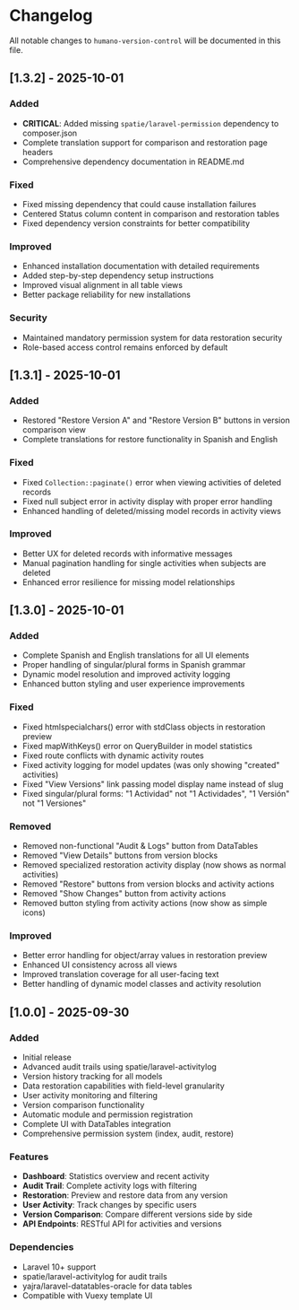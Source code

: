 # Changelog

All notable changes to `humano-version-control` will be documented in this file.

## [1.3.2] - 2025-10-01

### Added
- **CRITICAL**: Added missing `spatie/laravel-permission` dependency to composer.json
- Complete translation support for comparison and restoration page headers
- Comprehensive dependency documentation in README.md

### Fixed
- Fixed missing dependency that could cause installation failures
- Centered Status column content in comparison and restoration tables
- Fixed dependency version constraints for better compatibility

### Improved
- Enhanced installation documentation with detailed requirements
- Added step-by-step dependency setup instructions
- Improved visual alignment in all table views
- Better package reliability for new installations

### Security
- Maintained mandatory permission system for data restoration security
- Role-based access control remains enforced by default

## [1.3.1] - 2025-10-01

### Added
- Restored "Restore Version A" and "Restore Version B" buttons in version comparison view
- Complete translations for restore functionality in Spanish and English

### Fixed
- Fixed `Collection::paginate()` error when viewing activities of deleted records
- Fixed null subject error in activity display with proper error handling
- Enhanced handling of deleted/missing model records in activity views

### Improved
- Better UX for deleted records with informative messages
- Manual pagination handling for single activities when subjects are deleted
- Enhanced error resilience for missing model relationships

## [1.3.0] - 2025-10-01

### Added
- Complete Spanish and English translations for all UI elements
- Proper handling of singular/plural forms in Spanish grammar
- Dynamic model resolution and improved activity logging
- Enhanced button styling and user experience improvements

### Fixed  
- Fixed htmlspecialchars() error with stdClass objects in restoration preview
- Fixed mapWithKeys() error on QueryBuilder in model statistics
- Fixed route conflicts with dynamic activity routes
- Fixed activity logging for model updates (was only showing "created" activities)
- Fixed "View Versions" link passing model display name instead of slug
- Fixed singular/plural forms: "1 Actividad" not "1 Actividades", "1 Versión" not "1 Versiones"

### Removed
- Removed non-functional "Audit & Logs" button from DataTables
- Removed "View Details" buttons from version blocks  
- Removed specialized restoration activity display (now shows as normal activities)
- Removed "Restore" buttons from version blocks and activity actions
- Removed "Show Changes" button from activity actions
- Removed button styling from activity actions (now show as simple icons)

### Improved
- Better error handling for object/array values in restoration preview
- Enhanced UI consistency across all views
- Improved translation coverage for all user-facing text
- Better handling of dynamic model classes and activity resolution

## [1.0.0] - 2025-09-30

### Added
- Initial release
- Advanced audit trails using spatie/laravel-activitylog
- Version history tracking for all models
- Data restoration capabilities with field-level granularity
- User activity monitoring and filtering
- Version comparison functionality
- Automatic module and permission registration
- Complete UI with DataTables integration
- Comprehensive permission system (index, audit, restore)

### Features
- **Dashboard**: Statistics overview and recent activity
- **Audit Trail**: Complete activity logs with filtering
- **Restoration**: Preview and restore data from any version
- **User Activity**: Track changes by specific users
- **Version Comparison**: Compare different versions side by side
- **API Endpoints**: RESTful API for activities and versions

### Dependencies
- Laravel 10+ support
- spatie/laravel-activitylog for audit trails
- yajra/laravel-datatables-oracle for data tables
- Compatible with Vuexy template UI
